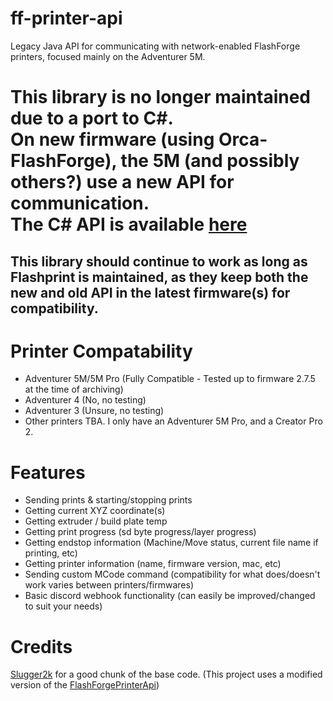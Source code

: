# ff-printer-api
Legacy Java API for communicating with network-enabled FlashForge printers, focused mainly on the Adventurer 5M.

#  This library is no longer maintained due to a port to C#.<br> On new firmware (using Orca-FlashForge), the 5M (and possibly others?) use a new API for communication.<br> The C# API is available [here](https://github.com/CopeTypes/ff-5mp-api)

## This library should continue to work as long as Flashprint is maintained, as they keep both the new and old API in the latest firmware(s) for compatibility.

# Printer Compatability
 - Adventurer 5M/5M Pro (Fully Compatible - Tested up to firmware 2.7.5 at the time of archiving)
 - Adventurer 4 (No, no testing)
 - Adventurer 3 (Unsure, no testing)
 - Other printers TBA. I only have an Adventurer 5M Pro, and a Creator Pro 2.

# Features
 - Sending prints & starting/stopping prints
 - Getting current XYZ coordinate(s)
 - Getting extruder / build plate temp
 - Getting print progress (sd byte progress/layer progress)
 - Getting endstop information (Machine/Move status, current file name if printing, etc)
 - Getting printer information (name, firmware version, mac, etc)
 - Sending custom MCode command (compatibility for what does/doesn't work varies between printers/firmwares)
 - Basic discord webhook functionality (can easily be improved/changed to suit your needs)

# Credits
[Slugger2k](https://github.com/Slugger2k) for a good chunk of the base code. (This project uses a modified version of the [FlashForgePrinterApi](https://github.com/Slugger2k/FlashForgePrinterApi))
